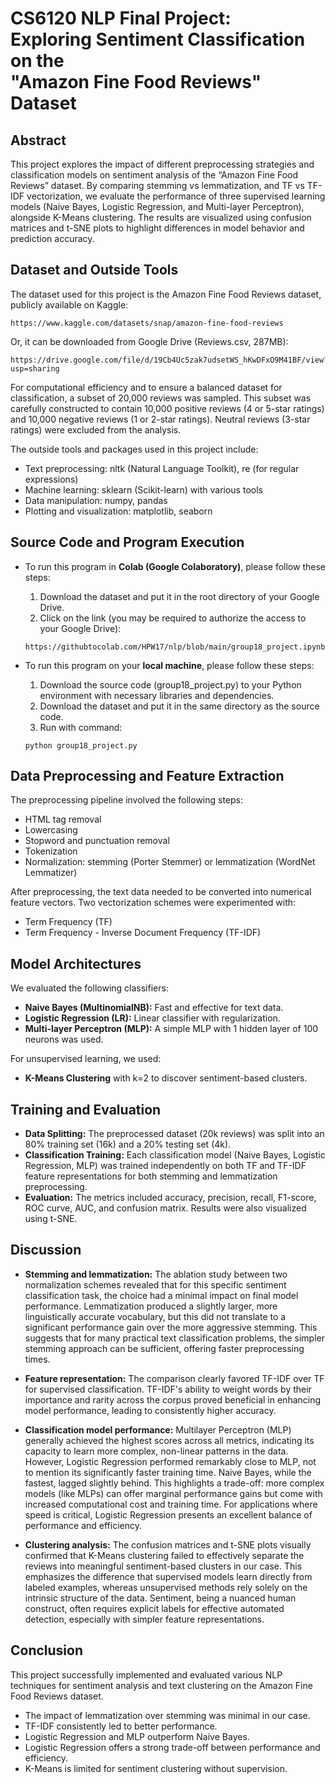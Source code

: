 # **CS6120 NLP Final Project:<br>Exploring Sentiment Classification on the <br>"Amazon Fine Food Reviews" Dataset**

## **Abstract**

This project explores the impact of different preprocessing strategies and classification models on sentiment analysis of the “Amazon Fine Food Reviews” dataset. By comparing stemming vs lemmatization, and TF vs TF-IDF vectorization, we evaluate the performance of three supervised learning models (Naive Bayes, Logistic Regression, and Multi-layer Perceptron), alongside K-Means clustering. The results are visualized using confusion matrices and t-SNE plots to highlight differences in model behavior and prediction accuracy.

## **Dataset and Outside Tools**

The dataset used for this project is the Amazon Fine Food Reviews dataset, publicly available on Kaggle:
```
https://www.kaggle.com/datasets/snap/amazon-fine-food-reviews
```

Or, it can be downloaded from Google Drive (Reviews.csv, 287MB):
```
https://drive.google.com/file/d/19Cb4Uc5zak7udsetWS_hKwDFxO9M41BF/view?usp=sharing
```

For computational efficiency and to ensure a balanced dataset for classification, a subset of 20,000 reviews was sampled. This subset was carefully constructed to contain 10,000 positive reviews (4 or 5-star ratings) and 10,000 negative reviews (1 or 2-star ratings). Neutral reviews (3-star ratings) were excluded from the analysis.

The outside tools and packages used in this project include:
- Text preprocessing: nltk (Natural Language Toolkit), re (for regular expressions)
- Machine learning: sklearn (Scikit-learn) with various tools
- Data manipulation: numpy, pandas
- Plotting and visualization: matplotlib, seaborn

## **Source Code and Program Execution**

- To run this program in **Colab (Google Colaboratory)**, please follow these steps:
  1. Download the dataset and put it in the root directory of your Google Drive.
  2. Click on the link (you may be required to authorize the access to your Google Drive):
  ```
  https://githubtocolab.com/HPW17/nlp/blob/main/group18_project.ipynb
  ```
    
- To run this program on your **local machine**, please follow these steps:
  1. Download the source code (group18_project.py) to your Python environment with necessary libraries and dependencies. 
  2. Download the dataset and put it in the same directory as the source code.
  3. Run with command:
  ```
  python group18_project.py
  ```

## **Data Preprocessing and Feature Extraction**

The preprocessing pipeline involved the following steps:
- HTML tag removal
- Lowercasing
- Stopword and punctuation removal
- Tokenization
- Normalization: stemming (Porter Stemmer) or lemmatization (WordNet Lemmatizer)

After preprocessing, the text data needed to be converted into numerical feature vectors. Two vectorization schemes were experimented with: 
- Term Frequency (TF)
- Term Frequency - Inverse Document Frequency (TF-IDF)

## **Model Architectures**

We evaluated the following classifiers:
- **Naive Bayes (MultinomialNB):** Fast and effective for text data.
- **Logistic Regression (LR):** Linear classifier with regularization.
- **Multi-layer Perceptron (MLP):** A simple MLP with 1 hidden layer of 100 neurons was used.

For unsupervised learning, we used:
- **K-Means Clustering** with k=2 to discover sentiment-based clusters.

## **Training and Evaluation**

- **Data Splitting:** The preprocessed dataset (20k reviews) was split into an 80% training set (16k) and a 20% testing set (4k).
- **Classification Training:** Each classification model (Naive Bayes, Logistic Regression, MLP) was trained independently on both TF and TF-IDF feature representations for both stemming and lemmatization preprocessing.
- **Evaluation:** The metrics included accuracy, precision, recall, F1-score, ROC curve, AUC, and confusion matrix. Results were also visualized using t-SNE.

## **Discussion**

- **Stemming and lemmatization:** The ablation study between two normalization schemes revealed that for this specific sentiment classification task, the choice had a minimal impact on final model performance. Lemmatization produced a slightly larger, more linguistically accurate vocabulary, but this did not translate to a significant performance gain over the more aggressive stemming. This suggests that for many practical text classification problems, the simpler stemming approach can be sufficient, offering faster preprocessing times.

- **Feature representation:** The comparison clearly favored TF-IDF over TF for supervised classification. TF-IDF's ability to weight words by their importance and rarity across the corpus proved beneficial in enhancing model performance, leading to consistently higher accuracy. 

- **Classification model performance:** Multilayer Perceptron (MLP) generally achieved the highest scores across all metrics, indicating its capacity to learn more complex, non-linear patterns in the data. However, Logistic Regression performed remarkably close to MLP, not to mention its significantly faster training time. Naive Bayes, while the fastest, lagged slightly behind. This highlights a trade-off: more complex models (like MLPs) can offer marginal performance gains but come with increased computational cost and training time. For applications where speed is critical, Logistic Regression presents an excellent balance of performance and efficiency.

- **Clustering analysis:** The confusion matrices and t-SNE plots visually confirmed that K-Means clustering failed to effectively separate the reviews into meaningful sentiment-based clusters in our case. This emphasizes the difference that supervised models learn directly from labeled examples, whereas unsupervised methods rely solely on the intrinsic structure of the data. Sentiment, being a nuanced human construct, often requires explicit labels for effective automated detection, especially with simpler feature representations.

## **Conclusion**

This project successfully implemented and evaluated various NLP techniques for sentiment analysis and text clustering on the Amazon Fine Food Reviews dataset.
- The impact of lemmatization over stemming was minimal in our case.
- TF-IDF consistently led to better performance.
- Logistic Regression and MLP outperform Naive Bayes.
- Logistic Regression offers a strong trade-off between performance and efficiency.
- K-Means is limited for sentiment clustering without supervision.


